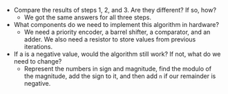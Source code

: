 - Compare the results of steps 1, 2, and 3. Are they different? If so, how? 
	- We got the same answers for all three steps.
- What components do we need to implement this algorithm in hardware? 
	- We need a priority encoder, a barrel shifter, a comparator, and an adder. We also need a resistor to store values from previous iterations.
- If a is a negative value, would the algorithm still work? If not, what do we need to change?
	- Represent the numbers in sign and magnitude, find the modulo of the magnitude, add the sign to it, and then add `n` if our remainder is negative.